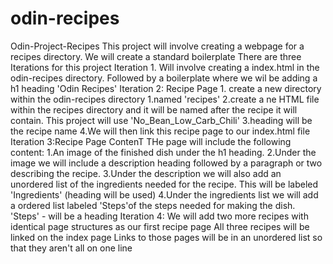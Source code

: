 # odin-recipes
Odin-Project-Recipes
This project will involve creating a webpage for a recipes directory.
We will create a standard boilerplate 
There are three Iterations for this project
Iteration 1. Will involve creating a index.html in the odin-recipes directory. Followed by a boilerplate where we wil be adding a h1 heading 'Odin Recipes'
Iteration 2: Recipe Page
    1. create a new directory within the odin-recipes directory 1.named 'recipes'
    2.create a ne HTML file within the recipes directory and it will be named after the recipe it will contain. This project will use 'No_Bean_Low_Carb_Chili'
    3.heading will be the recipe name
    4.We will then link this recipe page to our index.html file 
Iteration 3:Recipe Page ContenT 
    THe page will include the following content:
    1.An image of the finished dish under the h1 heading.
    2.Under the image we will include a description heading followed by a paragraph or two describing the recipe.
    3.Under the description we will also add an unordered list of the ingredients needed for the recipe. This will be labeled 'Ingredients' (heading will be used)
    4.Under the ingredients list we will add a ordered list labeled 'Steps'of the steps needed for making the dish. 'Steps' - will be a heading 
Iteration 4: We will add two more recipes with identical page structures as our first recipe page
    All three recipes will be linked on the index page
    Links to those pages will be in an unordered list so that they aren't all on one line 
